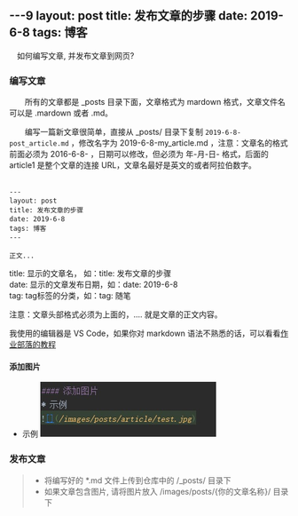 ---9
layout: post
title: 发布文章的步骤
date: 2019-6-8
tags: 博客   
---

　如何编写文章, 并发布文章到网页?


### 编写文章

　　所有的文章都是 _posts 目录下面，文章格式为 mardown 格式，文章文件名可以是 .mardown 或者 .md。

　　编写一篇新文章很简单，直接从 _posts/ 目录下复制 `2019-6-8-post_article.md` ，修改名字为 2019-6-8-my_article.md ，注意：文章名的格式前面必须为 2016-6-8- ，日期可以修改，但必须为 年-月-日- 格式，后面的 article1 是整个文章的连接 URL，文章名最好是英文的或者阿拉伯数字。
```text

---
layout: post
title: 发布文章的步骤
date: 2019-6-8
tags: 博客   
---

正文...

```


title: 显示的文章名， 如：title: 发布文章的步骤                 
date:  显示的文章发布日期，如：date: 2019-6-8                
tag: tag标签的分类，如：tag: 随笔            

注意：文章头部格式必须为上面的，.... 就是文章的正文内容。

我使用的编辑器是 VS Code，如果你对 markdown 语法不熟悉的话，可以看看[作业部落的教程](https://www.zybuluo.com/) 

#### 添加图片
* 示例
![](/images/posts/article/test.jpg)


### 发布文章

>* 将编写好的 *.md 文件上传到仓库中的 /_posts/ 目录下
>* 如果文章包含图片, 请将图片放入 /images/posts/{你的文章名称}/    目录下









